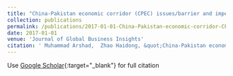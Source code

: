 ```yaml
---
title: "China-Pakistan economic corridor (CPEC) issues/barrier and imperatives of Pakistan and China"
collection: publications
permalink: /publications/2017-01-01-China-Pakistan-economic-corridor-CPEC-issuesbarrier-and-imperatives-of-Pakistan-and-China.md
date: 2017-01-01
venue: 'Journal of Global Business Insights'
citation: ' Muhammad Arshad,  Zhao Haidong, &quot;China-Pakistan economic corridor (CPEC) issues/barrier and imperatives of Pakistan and China.&quot; Journal of Global Business Insights, 2017.'
---
```


Use [Google Scholar](https://scholar.google.com/scholar?q=China+Pakistan+economic+corridor+(CPEC)+issues/barrier+and+imperatives+of+Pakistan+and+China){:target="_blank"} for full citation
